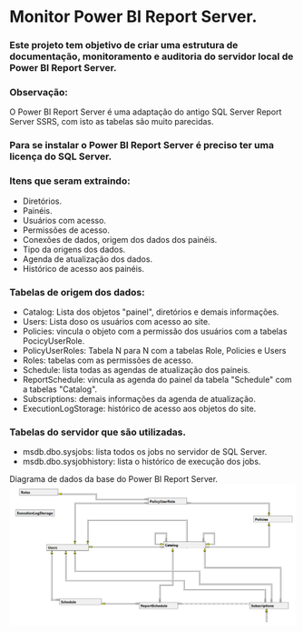 # Monitor Power BI Report Server.

### Este projeto tem objetivo de criar uma estrutura de documentação, monitoramento e auditoria do servidor local de Power BI Report Server.

### Observação:
O Power BI Report Server é uma adaptação do antigo SQL Server Report Server SSRS, com isto as tabelas são muito parecidas.

### Para se instalar o Power BI Report Server é preciso ter uma licença do SQL Server.

### Itens que seram extraindo:
- Diretórios.
- Painéis.
- Usuários com acesso.
- Permissões de acesso.
- Conexões de dados, origem dos dados dos painéis.
- Tipo da origens dos dados.
- Agenda de atualização dos dados.
- Histórico de acesso aos painéis.

### Tabelas de origem dos dados:
- Catalog: Lista dos objetos "painel", diretórios e demais informações.
- Users: Lista doso os usuários com acesso ao site.
- Policies: vincula o objeto com a permissão dos usuários com a tabelas PocicyUserRole.
- PolicyUserRoles: Tabela N para N com a tabelas Role, Policies e Users
- Roles: tabelas com as permissões de acesso.
- Schedule: lista todas as agendas de atualização dos paineis. 
- ReportSchedule: vincula as agenda do painel da tabela "Schedule" com a tabelas "Catalog".
- Subscriptions: demais informações da agenda de atualização.
- ExecutionLogStorage: histórico de acesso aos objetos do site.

### Tabelas do servidor que são utilizadas.
- msdb.dbo.sysjobs: lista todos os jobs no servidor de SQL Server.
- msdb.dbo.sysjobhistory: lista o histórico de execução dos jobs.

Diagrama de dados da base do Power BI Report Server.
![alt text](https://github.com/maxabelardo/MonitorPowerBIReportServer/blob/main/imagens/diagramaDadosPBIRS.PNG?raw=true)


